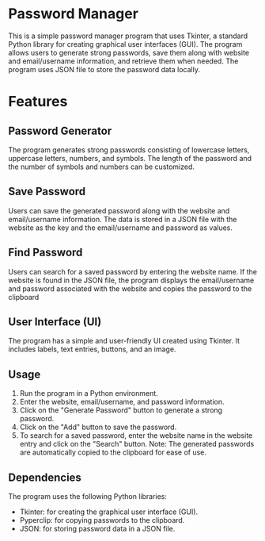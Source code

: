 # Password Manager
This is a simple password manager program that uses Tkinter, a standard Python library for creating graphical user interfaces (GUI). The program allows users to generate strong passwords, save them along with website and email/username information, and retrieve them when needed. The program uses JSON file to store the password data locally.
# Features
## Password Generator
The program generates strong passwords consisting of lowercase letters, uppercase letters, numbers, and symbols. The length of the password and the number of symbols and numbers can be customized.
## Save Password
Users can save the generated password along with the website and email/username information. The data is stored in a JSON file with the website as the key and the email/username and password as values.
## Find Password
Users can search for a saved password by entering the website name. If the website is found in the JSON file, the program displays the email/username and password associated with the website and copies the password to the clipboard
## User Interface (UI)
The program has a simple and user-friendly UI created using Tkinter. It includes labels, text entries, buttons, and an image.
## Usage
1. Run the program in a Python environment.
2. Enter the website, email/username, and password information.
3. Click on the "Generate Password" button to generate a strong password.
4. Click on the "Add" button to save the password.
5. To search for a saved password, enter the website name in the website entry and click on the "Search" button.
Note: The generated passwords are automatically copied to the clipboard for ease of use.
## Dependencies
The program uses the following Python libraries:

* Tkinter: for creating the graphical user interface (GUI).
* Pyperclip: for copying passwords to the clipboard.
* JSON: for storing password data in a JSON file.
